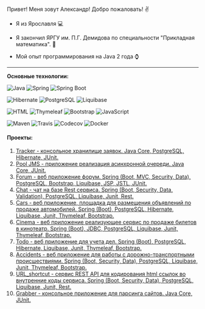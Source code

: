 Привет! Меня зовут Александр! Добро пожаловать! :v:

* Я из Ярославля :computer:

* Я закончил ЯРГУ им. П.Г. Демидова по специальности "Прикладная математика". :office:
* Мой опыт программирования на Java 2 года :watch:

-----------
<b>Основные технологии:</b>

![Java](https://img.shields.io/badge/Java-%3E%3D%208-orange) 
![Spring](https://img.shields.io/badge/Spring-%3E%3D%205.0-green)
![Spring Boot](https://img.shields.io/badge/Spring%20Boot-2-green)

![Hibernate](https://img.shields.io/badge/Hibernate-%3E%3D%205.0-yellow)
![PostgreSQL](https://img.shields.io/badge/PostgreSQL-%3E%3D%209-blue)
![Liquibase](https://img.shields.io/badge/Liquibase-%20-orange)

![HTML](https://img.shields.io/badge/HTML-5-blue)
![Thymeleaf](https://img.shields.io/badge/Thymeleaf-%20-green)
![Bootstrap](https://img.shields.io/badge/Bootstrap-4-blue)
![JavaScript](https://img.shields.io/badge/JavaScript-%20-yellow)


![Maven](https://img.shields.io/badge/Maven-3-red)
![Travis](https://img.shields.io/badge/Travis-CI-succes)
![Codecov](https://img.shields.io/badge/Codecov-%20-red)
![Docker](https://img.shields.io/badge/Docker-%20-blue)

#### Проекты:
01. [Tracker - консольное хранилище заявок. Java Core, PostgreSQL, Hibernate, JUnit.](https://github.com/AMEMELYANOV/tracker)
02. [Pool JMS - приложение реализация асинхронной очереди. Java Core, JUnit.](https://github.com/AMEMELYANOV/Pool_JMS)
03. [Forum - веб приложение форум. Spring (Boot, MVC, Security, Data), PostgreSQL, Bootstrap, Liquibase, JSP, JSTL, JUnit.](https://github.com/AMEMELYANOV/forum)
04. [Chat - чат на базе Rest сервиса. Spring (Boot, Security, Data, Validation), PostgreSQL, Liquibase, Junit, Rest.](https://github.com/AMEMELYANOV/chat)
05. [Cars - веб приложение, площадка для размещения объявлений по продаже автомобилей. Spring (Boot), PostgreSQL, Hibernate, Liquibase, Junit, Thymeleaf, Bootstrap.](https://github.com/AMEMELYANOV/cars)
06. [Cinema - веб приложение реализующее сервис по продаже билетов в кинотеатр.  Spring (Boot), JDBC, PostgreSQL, Liquibase, Junit, Thymeleaf, Bootstrap.](https://github.com/AMEMELYANOV/cinema)
07. [Todo - веб приложение для учета дел. Spring (Boot), PostgreSQL, Hibernate, Liquibase, Junit, Thymeleaf, Bootstrap.](https://github.com/AMEMELYANOV/todo)
08. [Accidents - веб приложение для работы с дорожно-транспортными происшествиями.  Spring (Boot, Security, Data), PostgreSQL, Liquibase, Junit, Thymeleaf, Bootstrap.](https://github.com/AMEMELYANOV/job4j_url_shortcut)
09. [URL_shortcut - сервис REST API для кодирования html ссылок во внутренние коды сервиса. Spring (Boot, Security, Data), PostgreSQL, Liquibase, Junit, Rest.](https://github.com/AMEMELYANOV/job4j_car_accident)
10. [Grabber - консольное приложение для парсинга сайтов. Java Core, JUnit.](https://github.com/AMEMELYANOV/grabber)

